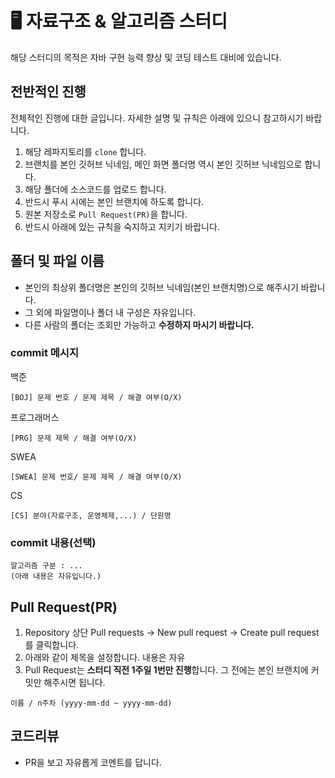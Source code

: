 # 🖥️ 자료구조 & 알고리즘 스터디
해당 스터디의 목적은 자바 구현 능력 향상 및 코딩 테스트 대비에 있습니다.

## 전반적인 진행

전체적인 진행에 대한 글입니다. 자세한 설명 및 규칙은 아래에 있으니 참고하시기 바랍니다.

1. 해당 레파지토리를 `clone` 합니다.
2. 브랜치를 본인 깃허브 닉네임, 메인 화면 폴더명 역시 본인 깃허브 닉네임으로 합니다.
3. 해당 폴더에 소스코드를 업로드 합니다.
4. 반드시 푸시 시에는 본인 브랜치에 하도록 합니다.
5. 원본 저장소로 `Pull Request(PR)`을 합니다.
6. 반드시 아래에 있는 규칙을 숙지하고 지키기 바랍니다.

## 폴더 및 파일 이름

- 본인의 최상위 폴더명은 본인의 깃허브 닉네임(본인 브랜치명)으로 해주시기 바랍니다.
- 그 외에 파일명이나 폴더 내 구성은 자유입니다.
- 다른 사람의 폴더는 조회만 가능하고 **수정하지 마시기 바랍니다.**

### commit 메시지
백준
```
[BOJ] 문제 번호 / 문제 제목 / 해결 여부(O/X)
```
프로그래머스
```
[PRG] 문제 제목 / 해결 여부(O/X)
```
SWEA
```
[SWEA] 문제 번호/ 문제 제목 / 해결 여부(O/X)
```
CS
```
[CS] 분야(자료구조, 운영체제,...) / 단원명
```

### commit 내용(선택)
```
알고리즘 구분 : ...
(아래 내용은 자유입니다.)
```

## Pull Request(PR)

1. Repository 상단 Pull requests → New pull request → Create pull request 를 클릭합니다.
2. 아래와 같이 제목을 설정합니다. 내용은 자유
3. Pull Request는 **스터디 직전 1주일 1번만 진행**합니다. 그 전에는 본인 브랜치에 커밋만 해주시면 됩니다.
    
```
이름 / n주차 (yyyy-mm-dd ~ yyyy-mm-dd)
```

## 코드리뷰
- PR을 보고 자유롭게 코멘트를 답니다.
